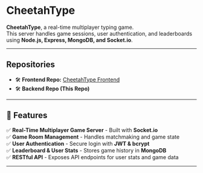 # CheetahType

**CheetahType**, a real-time multiplayer typing game.  
This server handles game sessions, user authentication, and leaderboards using **Node.js, Express, MongoDB, and Socket.io**.

---

## Repositories
- 🛠️ **Frontend Repo:** [CheetahType Frontend](https://github.com/Chell-M/cheetah-client)
- 🛠️ **Backend Repo (This Repo)**

---

## 🚀 Features
✅ **Real-Time Multiplayer Game Server** - Built with **Socket.io**  
✅ **Game Room Management** - Handles matchmaking and game state  
✅ **User Authentication** - Secure login with **JWT & bcrypt**  
✅ **Leaderboard & User Stats** - Stores game history in **MongoDB**  
✅ **RESTful API** - Exposes API endpoints for user stats and game data  

---
